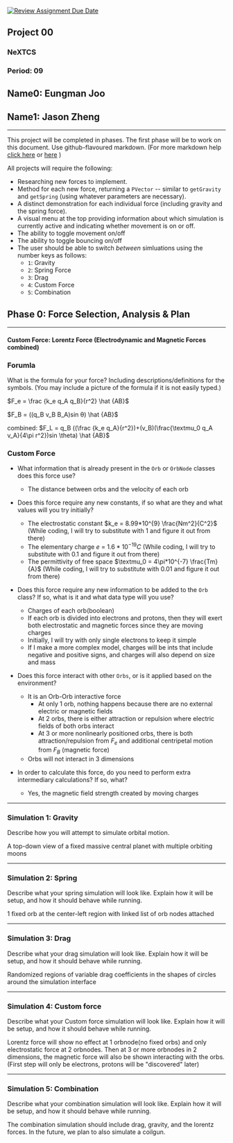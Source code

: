 [![Review Assignment Due Date](https://classroom.github.com/assets/deadline-readme-button-22041afd0340ce965d47ae6ef1cefeee28c7c493a6346c4f15d667ab976d596c.svg)](https://classroom.github.com/a/rXX1_Uiw)
## Project 00
### NeXTCS
### Period: 09
## Name0: Eungman Joo
## Name1: Jason Zheng
---

This project will be completed in phases. The first phase will be to work on this document. Use github-flavoured markdown. (For more markdown help [click here](https://github.com/adam-p/markdown-here/wiki/Markdown-Cheatsheet) or [here](https://docs.github.com/en/get-started/writing-on-github/getting-started-with-writing-and-formatting-on-github/basic-writing-and-formatting-syntax) )

All projects will require the following:
- Researching new forces to implement.
- Method for each new force, returning a `PVector`  -- similar to `getGravity` and `getSpring` (using whatever parameters are necessary).
- A distinct demonstration for each individual force (including gravity and the spring force).
- A visual menu at the top providing information about which simulation is currently active and indicating whether movement is on or off.
- The ability to toggle movement on/off
- The ability to toggle bouncing on/off
- The user should be able to switch _between_ simluations using the number keys as follows:
  - `1`: Gravity
  - `2`: Spring Force
  - `3`: Drag
  - `4`: Custom Force
  - `5`: Combination


## Phase 0: Force Selection, Analysis & Plan
---------- 

#### Custom Force: Lorentz Force (Electrodynamic and Magnetic Forces combined)

### Forumla
What is the formula for your force? Including descriptions/definitions for the symbols. (You may include a picture of the formula if it is not easily typed.)

$F_e = \frac {k_e q_A q_B}{r^2} \hat {AB}$

$F_B = ((q_B v_B B_A)sin θ) \hat {AB}$

combined: $F_L = q_B ((\frac {k_e q_A}{r^2})+(v_B)(\frac{\textmu_0 q_A v_A}{4\pi r^2})sin \theta) \hat {AB}$

### Custom Force
- What information that is already present in the `Orb` or `OrbNode` classes does this force use?
  - The distance between orbs and the velocity of each orb

- Does this force require any new constants, if so what are they and what values will you try initially?
  - The electrostatic constant $k_e = 8.99*10^{9} \frac{Nm^2}{C^2}$ (While coding, I will try to substitute with 1 and figure it out from there)
  - The elementary charge *e* = $1.6*10^{-19} C$ (While coding, I will try to substitute with 0.1 and figure it out from there)
  - The permittivity of free space $\textmu_0 = 4\pi*10^{-7} \frac{Tm}{A}$ (While coding, I will try to substitute with 0.01 and figure it out from there)

- Does this force require any new information to be added to the `Orb` class? If so, what is it and what data type will you use?
  - Charges of each orb(boolean)
  - If each orb is divided into electrons and protons, then they will exert both electrostatic and magnetic forces since they are moving charges
  - Initially, I will try with only single electrons to keep it simple
  - If I make a more complex model, charges will be ints that include negative and positive signs, and charges will also depend on size and mass

- Does this force interact with other `Orbs`, or is it applied based on the environment?
  - It is an Orb-Orb interactive force
      - At only 1 orb, nothing happens because there are no external electric or magnetic fields
      - At 2 orbs, there is either attraction or repulsion where electric fields of both orbs interact
      - At 3 or more nonlinearly positioned orbs, there is both attraction/repulsion from $F_e$ and additional centripetal motion from $F_B$ (magnetic force)
  - Orbs will not interact in 3 dimensions

- In order to calculate this force, do you need to perform extra intermediary calculations? If so, what?
  - Yes, the magnetic field strength created by moving charges

--- 

### Simulation 1: Gravity
Describe how you will attempt to simulate orbital motion.

A top-down view of a fixed massive central planet with multiple orbiting moons

--- 

### Simulation 2: Spring
Describe what your spring simulation will look like. Explain how it will be setup, and how it should behave while running.

1 fixed orb at the center-left region with linked list of orb nodes attached 

--- 

### Simulation 3: Drag
Describe what your drag simulation will look like. Explain how it will be setup, and how it should behave while running.

Randomized regions of variable drag coefficients in the shapes of circles around the simulation interface

--- 

### Simulation 4: Custom force
Describe what your Custom force simulation will look like. Explain how it will be setup, and how it should behave while running.

Lorentz force will show no effect at 1 orbnode(no fixed orbs) and only electrostatic force at 2 orbnodes. 
Then at 3 or more orbnodes in 2 dimensions, the magnetic force will also be shown interacting with the orbs.
(First step will only be electrons, protons will be "discovered" later)

--- 

### Simulation 5: Combination
Describe what your combination simulation will look like. Explain how it will be setup, and how it should behave while running.

The combination simulation should include drag, gravity, and the lorentz forces. In the future, we plan to also simulate a coilgun.

